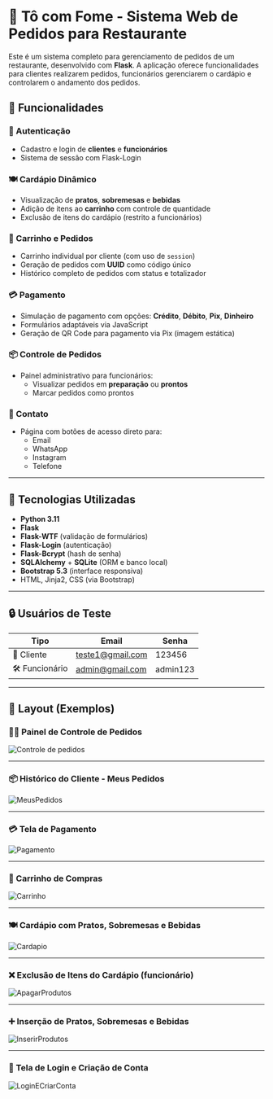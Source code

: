 # 🍝 Tô com Fome - Sistema Web de Pedidos para Restaurante

Este é um sistema completo para gerenciamento de pedidos de um restaurante, desenvolvido com **Flask**. A aplicação oferece funcionalidades para clientes realizarem pedidos, funcionários gerenciarem o cardápio e controlarem o andamento dos pedidos.

## 🚀 Funcionalidades

### 👥 Autenticação
- Cadastro e login de **clientes** e **funcionários**
- Sistema de sessão com Flask-Login

### 🍽️ Cardápio Dinâmico
- Visualização de **pratos**, **sobremesas** e **bebidas**
- Adição de itens ao **carrinho** com controle de quantidade
- Exclusão de itens do cardápio (restrito a funcionários)

### 🛒 Carrinho e Pedidos
- Carrinho individual por cliente (com uso de `session`)
- Geração de pedidos com **UUID** como código único
- Histórico completo de pedidos com status e totalizador

### 💳 Pagamento
- Simulação de pagamento com opções: **Crédito**, **Débito**, **Pix**, **Dinheiro**
- Formulários adaptáveis via JavaScript
- Geração de QR Code para pagamento via Pix (imagem estática)

### 📦 Controle de Pedidos
- Painel administrativo para funcionários:
  - Visualizar pedidos em **preparação** ou **prontos**
  - Marcar pedidos como prontos

### 📱 Contato
- Página com botões de acesso direto para:
  - Email
  - WhatsApp
  - Instagram
  - Telefone

---

## 🧠 Tecnologias Utilizadas

- **Python 3.11**
- **Flask**
- **Flask-WTF** (validação de formulários)
- **Flask-Login** (autenticação)
- **Flask-Bcrypt** (hash de senha)
- **SQLAlchemy** + **SQLite** (ORM e banco local)
- **Bootstrap 5.3** (interface responsiva)
- HTML, Jinja2, CSS (via Bootstrap)

---

## 🔒 Usuários de Teste

| Tipo        | Email                   | Senha   |
|-------------|--------------------------|---------|
| 🧍 Cliente  | teste1@gmail.com        | 123456  |
| 🛠️ Funcionário | admin@gmail.com     | admin123  |

---

## 📸 Layout (Exemplos)

### 🧑‍🍳 Painel de Controle de Pedidos
![Controle de pedidos](https://github.com/user-attachments/assets/25197b93-4657-4293-91f4-c2ae07e547b9)

---

### 📦 Histórico do Cliente - Meus Pedidos
![MeusPedidos](https://github.com/user-attachments/assets/77890853-9e34-46e8-a529-bc75a067f878)

---

### 💳 Tela de Pagamento
![Pagamento](https://github.com/user-attachments/assets/daa4bcdf-a81a-43f3-9e67-5d507c00505e)

---

### 🛒 Carrinho de Compras
![Carrinho](https://github.com/user-attachments/assets/0bd1ad85-8847-4db7-bf6d-2e0c8f8d6382)

---

### 🍽️ Cardápio com Pratos, Sobremesas e Bebidas
![Cardapio](https://github.com/user-attachments/assets/2b86c0ae-fa9f-4d07-8ddb-fc2ac10242d6)

---

### ❌ Exclusão de Itens do Cardápio (funcionário)
![ApagarProdutos](https://github.com/user-attachments/assets/98fdf152-ced3-4c2e-9f12-41192d2dee6b)

---

### ➕ Inserção de Pratos, Sobremesas e Bebidas
![InserirProdutos](https://github.com/user-attachments/assets/2e20a1c2-77b5-40ce-b707-9a2f0dc62cc8)

---

### 🔐 Tela de Login e Criação de Conta
![LoginECriarConta](https://github.com/user-attachments/assets/dafdcc5c-bc0f-4286-8cad-66a9a840e1a0)


